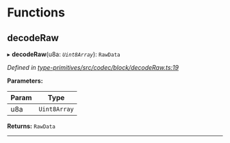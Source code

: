 

# Functions

<a id="decoderaw"></a>

##  decodeRaw

▸ **decodeRaw**(u8a: *`Uint8Array`*): `RawData`

*Defined in [type-primitives/src/codec/block/decodeRaw.ts:19](https://github.com/polkadot-js/api/blob/ef78f2a/packages/type-primitives/src/codec/block/decodeRaw.ts#L19)*

**Parameters:**

| Param | Type |
| ------ | ------ |
| u8a | `Uint8Array` |

**Returns:** `RawData`

___

